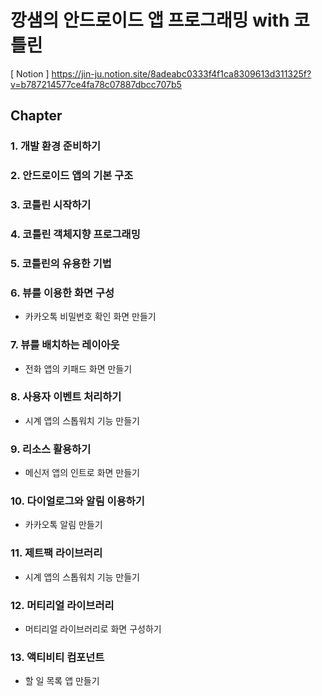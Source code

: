 # 깡샘의 안드로이드 앱 프로그래밍 with 코틀린
[ Notion ] https://jin-ju.notion.site/8adeabc0333f4f1ca8309613d311325f?v=b787214577ce4fa78c07887dbcc707b5

## Chapter
### 1. 개발 환경 준비하기

### 2. 안드로이드 앱의 기본 구조

### 3. 코틀린 시작하기

### 4. 코틀린 객체지향 프로그래밍

### 5. 코틀린의 유용한 기법

### 6. 뷰를 이용한 화면 구성
- 카카오톡 비밀번호 확인 화면 만들기

### 7. 뷰를 배치하는 레이아웃
- 전화 앱의 키패드 화면 만들기

### 8. 사용자 이벤트 처리하기
- 시계 앱의 스톱워치 기능 만들기

### 9. 리소스 활용하기
- 메신저 앱의 인트로 화면 만들기

### 10. 다이얼로그와 알림 이용하기
- 카카오톡 알림 만들기

### 11. 제트팩 라이브러리
- 시계 앱의 스톱워치 기능 만들기

### 12. 머티리얼 라이브러리
- 머티리얼 라이브러리로 화면 구성하기

### 13. 액티비티 컴포넌트
- 할 일 목록 앱 만들기
